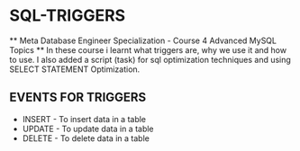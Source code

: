 # SQL-TRIGGERS
** Meta Database Engineer Specialization - Course 4 Advanced MySQL Topics **
In these course i learnt what triggers are, why we use it and how to use. I also added a script (task) for sql optimization techniques and using SELECT STATEMENT Optimization.

## EVENTS FOR TRIGGERS
* INSERT - To insert data in a table
* UPDATE - To update data in a table
* DELETE - To delete data in a table
